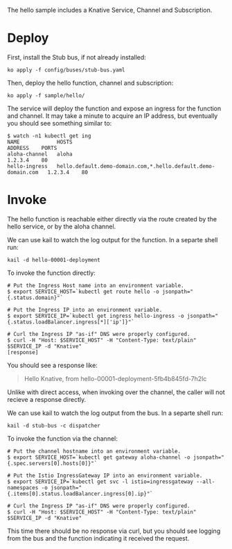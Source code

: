 The hello sample includes a Knative Service, Channel and Subscription.

# Deploy

First, install the Stub bus, if not already installed:

```
ko apply -f config/buses/stub-bus.yaml
```

Then, deploy the hello function, channel and subscription:

```shell
ko apply -f sample/hello/
```

The service will deploy the function and expose an ingress for the function and channel. It may take a minute to acquire an IP address, but eventually you should see something similar to:

```
$ watch -n1 kubectl get ing
NAME            HOSTS                                                           ADDRESS    PORTS
aloha-channel   aloha                                                           1.2.3.4    80
hello-ingress   hello.default.demo-domain.com,*.hello.default.demo-domain.com   1.2.3.4    80
```

# Invoke

The hello function is reachable either directly via the route created by the hello service, or by the aloha channel.

We can use kail to watch the log output for the function. In a separte shell run:

```
kail -d hello-00001-deployment
```

To invoke the function directly:

```
# Put the Ingress Host name into an environment variable.
$ export SERVICE_HOST=`kubectl get route hello -o jsonpath="{.status.domain}"`

# Put the Ingress IP into an environment variable.
$ export SERVICE_IP=`kubectl get ingress hello-ingress -o jsonpath="{.status.loadBalancer.ingress[*]['ip']}"`

# Curl the Ingress IP "as-if" DNS were properly configured.
$ curl -H "Host: $SERVICE_HOST" -H "Content-Type: text/plain" $SERVICE_IP -d "Knative"
[response]
```

You should see a response like:

> Hello Knative, from hello-00001-deployment-5fb4b845fd-7h2lc

Unlike with direct access, when invoking over the channel, the caller will not recieve a response directly.

We can use kail to watch the log output from the bus. In a separte shell run:

```
kail -d stub-bus -c dispatcher
```

To invoke the function via the channel:

```
# Put the channel hostname into an environment variable.
$ export SERVICE_HOST=`kubectl get gateway aloha-channel -o jsonpath="{.spec.servers[0].hosts[0]}"`

# Put the Istio IngressGateway IP into an environment variable.
$ export SERVICE_IP=`kubectl get svc -l istio=ingressgateway --all-namespaces -o jsonpath="{.items[0].status.loadBalancer.ingress[0].ip}"`

# Curl the Ingress IP "as-if" DNS were properly configured.
$ curl -H "Host: $SERVICE_HOST" -H "Content-Type: text/plain" $SERVICE_IP -d "Knative"
```

This time there should be no response via curl, but you should see logging from the bus and the function indicating it received the request.
